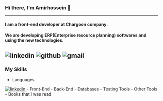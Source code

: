 ### Hi there, I'm Amirhossein 👋
---
#### I am a front-end developer at Chargoon company.
#### We are developing ERP(Enterprise resource planning) softwares and using the new technologies.
<!--
**Amirhossein-Moghadam/Amirhossein-Moghadam** is a ✨ _special_ ✨ repository because its `README.md` (this file) appears on your GitHub profile.

Here are some ideas to get you started:

- 🔭 I’m currently working on ...
- 🌱 I’m currently learning ...
- 👯 I’m looking to collaborate on ...
- 🤔 I’m looking for help with ...
- 💬 Ask me about ...
- 📫 How to reach me: ...
- 😄 Pronouns: ...
- ⚡ Fun fact: ...
-->
![linkedin](https://img.shields.io/badge/Linkedin-0e76a8?style=for-the-badge&logo=linkedin&logoColor=white)
![github](https://img.shields.io/badge/GitHub-000000?style=for-the-badge&logo=GitHub&logoColor=white)
![gmail](https://img.shields.io/badge/Gmail-red?style=for-the-badge&logo=gmail&logoColor=white)
---
### My Skills
- Languages
<a href="https://www.linkedin.com/in/amirhossein-moghadam-5b72811a9/" target="_blank" rel="noreferrer">
 <img
      src="https://img.shields.io/badge/Linkedin-0e76a8?style=for-the-badge&logo=linkedin&logoColor=white"
      alt="linkedin"
/>
</a>
- Front-End
- Back-End
- Databases
- Testing Tools
- Other Tools
- Books that i was read
